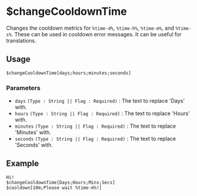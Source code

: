 # $changeCooldownTime
Changes the cooldown metrics for `%time-d%`, `%time-h%`, `%time-m%`, and `%time-s%`. These can be used in cooldown error messages. It can be useful for translations.

## Usage
```
$changeCooldownTime[days;hours;minutes;seconds]
```

### Parameters
- `days` `(Type : String || Flag : Required)` : The text to replace 'Days' with.
- `hours` `(Type : String || Flag : Required)` : The text to replace 'Hours' with.
- `minutes` `(Type : String || Flag : Required)` : The text to replace 'Minutes' with.
- `seconds` `(Type : String || Flag : Required)` : The text to replace 'Seconds' with.

## Example
```
Hi!
$changeCooldownTime[Days;Hours;Mins;Secs]
$cooldown[10m;Please wait %time-m%!]
```
